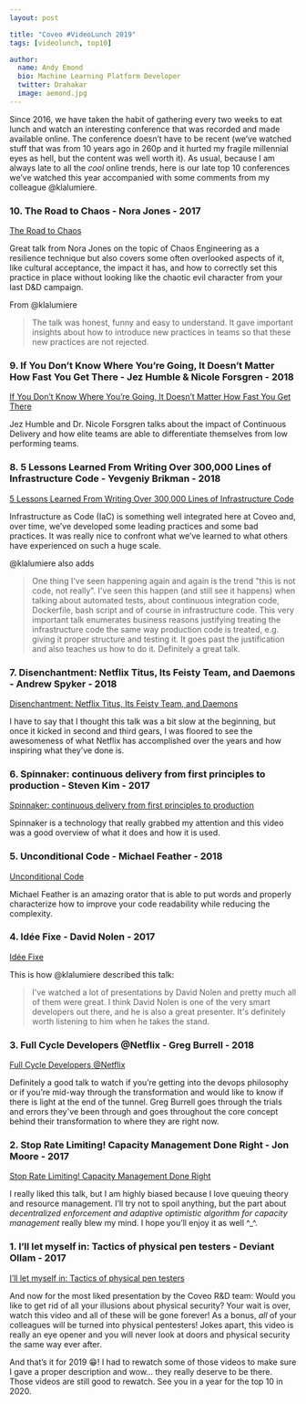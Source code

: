 ```yaml
---
layout: post

title: "Coveo #VideoLunch 2019"
tags: [videolunch, top10]

author:
  name: Andy Emond
  bio: Machine Learning Platform Developer
  twitter: Drahakar
  image: aemond.jpg
---
```


Since 2016, we have taken the habit of gathering every two weeks to eat lunch and watch an interesting conference that was recorded and made available online. The conference doesn’t have to be recent (we’ve watched stuff that was from 10 years ago in 260p and it hurted my fragile millennial eyes as hell, but the content was well worth it). As usual, because I am always late to all the _cool_ online trends, here is our late top 10 conferences we’ve watched this year accompanied with some comments from my colleague @klalumiere.

<!-- more -->

### 10. The Road to Chaos - Nora Jones - 2017

[The Road to Chaos](https://www.youtube.com/watch?v=FCZVAZaXIjs)

Great talk from Nora Jones on the topic of Chaos Engineering as a resilience technique but also covers some often overlooked aspects of it, like cultural acceptance, the impact it has, and how to correctly set this practice in place without looking like the chaotic evil character from your last D&D campaign.

From @klalumiere
> The talk was honest, funny and easy to understand. It gave important insights about how to introduce new practices in teams so that these new practices are not rejected.

### 9. If You Don’t Know Where You’re Going, It Doesn’t Matter How Fast You Get There - Jez Humble & Nicole Forsgren - 2018

[If You Don’t Know Where You’re Going, It Doesn’t Matter How Fast You Get There](https://www.infoq.com/presentations/outcome-project-management)

Jez Humble and Dr. Nicole Forsgren talks about the impact of Continuous Delivery and how elite teams are able to differentiate themselves from low performing teams.

### 8. 5 Lessons Learned From Writing Over 300,000 Lines of Infrastructure Code - Yevgeniy Brikman - 2018

 [5 Lessons Learned From Writing Over 300,000 Lines of Infrastructure Code](https://www.youtube.com/watch?v=RTEgE2lcyk4)

Infrastructure as Code (IaC) is something well integrated here at Coveo and, over time, we’ve developed some leading practices and some bad practices. It was really nice to confront what we’ve learned to what others have experienced on such a huge scale.

@klalumiere also adds
> One thing I've seen happening again and again is the trend "this is not code, not really". I've seen this happen (and still see it happens) when talking about automated tests, about continuous integration code, Dockerfile, bash script and of course in infrastructure code. This very important talk enumerates business reasons justifying treating the infrastructure code the same way production code is treated, e.g. giving it proper structure and testing it. It goes past the justification and also teaches us how to do it. Definitely a great talk.

### 7. Disenchantment: Netflix Titus, Its Feisty Team, and Daemons - Andrew Spyker - 2018

[Disenchantment: Netflix Titus, Its Feisty Team, and Daemons](https://www.infoq.com/presentations/netflix-titus-2018/)

I have to say that I thought this talk was a bit slow at the beginning, but once it kicked in second and third gears, I was floored to see the awesomeness of what Netflix has accomplished over the years and how inspiring what they’ve done is.

### 6. Spinnaker: continuous delivery from first principles to production - Steven Kim - 2017

[Spinnaker: continuous delivery from first principles to production](https://www.youtube.com/watch?v=05EZx3MBHSY)

Spinnaker is a technology that really grabbed my attention and this video was a good overview of what it does and how it is used.

### 5. Unconditional Code - Michael Feather - 2018

[Unconditional Code](https://www.youtube.com/watch?v=AnZ0uTOerUI)

Michael Feather is an amazing orator that is able to put words and properly characterize how to improve your code readability while reducing the complexity.

### 4. Idée Fixe - David Nolen - 2017

[Idée Fixe](https://www.youtube.com/watch?v=lzXHMy4ewtM)

This is how @klalumiere described this talk:
> I've watched a lot of presentations by David Nolen and pretty much all of them were great. I think David Nolen is one of the very smart developers out there, and he is also a great presenter. It's definitely worth listening to him when he takes the stand.

### 3. Full Cycle Developers @Netflix - Greg Burrell - 2018

[Full Cycle Developers @Netflix](https://www.infoq.com/presentations/netflix-devops)

Definitely a good talk to watch if you’re getting into the devops philosophy or if you’re mid-way through the transformation and would like to know if there is light at the end of the tunnel. Greg Burrell goes through the trials and errors they've been through and goes throughout the core concept behind their transformation to where they are right now.

### 2. Stop Rate Limiting! Capacity Management Done Right - Jon Moore - 2017

[Stop Rate Limiting! Capacity Management Done Right](https://youtu.be/m64SWl9bfvk)

I really liked this talk, but I am highly biased because I love queuing theory and resource management. I’ll try not to spoil anything, but the part about _decentralized enforcement and adaptive optimistic algorithm for capacity management_ really blew my mind. I hope you’ll enjoy it as well ^_^.

### 1. I’ll let myself in: Tactics of physical pen testers - Deviant Ollam - 2017

[I’ll let myself in: Tactics of physical pen testers](https://www.youtube.com/watch?v=rnmcRTnTNC8)

And now for the most liked presentation by the Coveo R&D team: Would you like to get rid of all your illusions about physical security? Your wait is over, watch this video and all of these will be gone forever! As a bonus, _all_ of your colleagues will be turned into physical pentesters! Jokes apart, this video is really an eye opener and you will never look at doors and physical security the same way ever after.

And that’s it for 2019 😁! I had to rewatch some of those videos to make sure I gave a proper description and wow… they really deserve to be there. Those videos are still good to rewatch. See you in a year for the top 10 in 2020.
